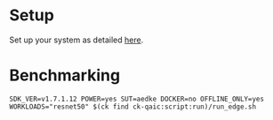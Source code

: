# Setup
Set up your system as detailed [here](https://github.com/krai/ck-qaic/blob/main/script/setup.aedk/README.md).

# Benchmarking
```
SDK_VER=v1.7.1.12 POWER=yes SUT=aedke DOCKER=no OFFLINE_ONLY=yes WORKLOADS="resnet50" $(ck find ck-qaic:script:run)/run_edge.sh
```
